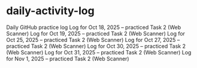 # daily-activity-log
Daily GitHub practice log
Log for Oct 18, 2025 – practiced Task 2 (Web Scanner)
Log for Oct 19, 2025 – practiced Task 2 (Web Scanner)
Log for Oct 25, 2025 – practiced Task 2 (Web Scanner)
Log for Oct 27, 2025 – practiced Task 2 (Web Scanner)
Log for Oct 30, 2025 – practiced Task 2 (Web Scanner)
Log for Oct 31, 2025 – practiced Task 2 (Web Scanner)
Log for Nov 1, 2025 – practiced Task 2 (Web Scanner)
